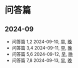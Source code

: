 # 问答篇

## 2024-09

- 问答篇 1,2 2024-09-10, [早](./2024/09/10.upper.md), [晚](./2024/09/10.lower.md)
- 问答篇 3,4 2024-09-11, [早](./2024/09/11.upper.md), [晚](./2024/09/11.lower.md)
- 问答篇 5,6 2024-09-12, [早](./2024/09/12.upper.md), [晚](./2024/09/12.lower.md)
- 问答篇 7,8 2024-09-13, [早](./2024/09/13.upper.md), [晚](./2024/09/13.lower.md)
